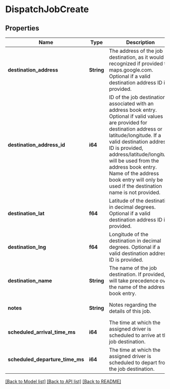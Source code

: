 # DispatchJobCreate

## Properties
Name | Type | Description | Notes
------------ | ------------- | ------------- | -------------
**destination_address** | **String** | The address of the job destination, as it would be recognized if provided to maps.google.com. Optional if a valid destination address ID is provided. | [optional] [default to None]
**destination_address_id** | **i64** | ID of the job destination associated with an address book entry. Optional if valid values are provided for destination address or latitude/longitude. If a valid destination address ID is provided, address/latitude/longitude will be used from the address book entry. Name of the address book entry will only be used if the destination name is not provided. | [optional] [default to None]
**destination_lat** | **f64** | Latitude of the destination in decimal degrees. Optional if a valid destination address ID is provided. | [optional] [default to None]
**destination_lng** | **f64** | Longitude of the destination in decimal degrees. Optional if a valid destination address ID is provided. | [optional] [default to None]
**destination_name** | **String** | The name of the job destination. If provided, it will take precedence over the name of the address book entry. | [optional] [default to None]
**notes** | **String** | Notes regarding the details of this job. | [optional] [default to None]
**scheduled_arrival_time_ms** | **i64** | The time at which the assigned driver is scheduled to arrive at the job destination. | 
**scheduled_departure_time_ms** | **i64** | The time at which the assigned driver is scheduled to depart from the job destination. | [optional] [default to None]

[[Back to Model list]](../README.md#documentation-for-models) [[Back to API list]](../README.md#documentation-for-api-endpoints) [[Back to README]](../README.md)


